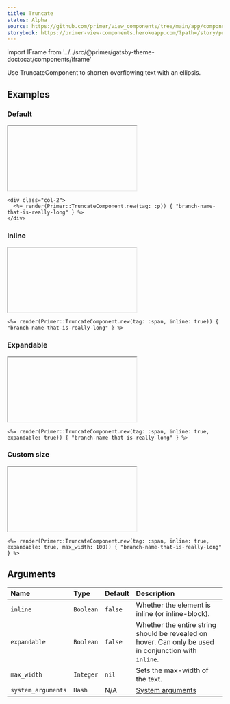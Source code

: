 ```yaml
---
title: Truncate
status: Alpha
source: https://github.com/primer/view_components/tree/main/app/components/primer/truncate_component.rb
storybook: https://primer-view-components.herokuapp.com/?path=/story/primer-truncate-component
---
```


import IFrame from '../../src/@primer/gatsby-theme-doctocat/components/iframe'

<!-- Warning: AUTO-GENERATED file, do not edit. Add code comments to your Ruby instead <3 -->

Use TruncateComponent to shorten overflowing text with an ellipsis.

## Examples

### Default

<IFrame height="auto" content="<div class='col-2'>  <p class='css-truncate css-truncate-overflow '>branch-name-that-is-really-long</p></div>"></IFrame>

```erb
<div class="col-2">
  <%= render(Primer::TruncateComponent.new(tag: :p)) { "branch-name-that-is-really-long" } %>
</div>
```

### Inline

<IFrame height="auto" content="<span class='css-truncate css-truncate-target '>branch-name-that-is-really-long</span>"></IFrame>

```erb
<%= render(Primer::TruncateComponent.new(tag: :span, inline: true)) { "branch-name-that-is-really-long" } %>
```

### Expandable

<IFrame height="auto" content="<span class='css-truncate css-truncate-target expandable '>branch-name-that-is-really-long</span>"></IFrame>

```erb
<%= render(Primer::TruncateComponent.new(tag: :span, inline: true, expandable: true)) { "branch-name-that-is-really-long" } %>
```

### Custom size

<IFrame height="auto" content="<span style='max-width: 100px;' class='css-truncate css-truncate-target expandable '>branch-name-that-is-really-long</span>"></IFrame>

```erb
<%= render(Primer::TruncateComponent.new(tag: :span, inline: true, expandable: true, max_width: 100)) { "branch-name-that-is-really-long" } %>
```

## Arguments

| Name | Type | Default | Description |
| :- | :- | :- | :- |
| `inline` | `Boolean` | `false` | Whether the element is inline (or inline-block). |
| `expandable` | `Boolean` | `false` | Whether the entire string should be revealed on hover. Can only be used in conjunction with `inline`. |
| `max_width` | `Integer` | `nil` | Sets the max-width of the text. |
| `system_arguments` | `Hash` | N/A | [System arguments](/system-arguments) |
